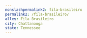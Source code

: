 ```yaml
---
﻿nonslashpermalink2: fila-brasileiro
permalink2: /fila-brasileiro/
alley: Fila Brasileiro
city: Chattanooga
state: Tennessee
---
```

